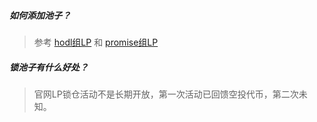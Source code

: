##### 如何添加池子？
  > 参考 [hodl组LP](/task/hodl_lp.md) 和 [promise组LP](/task/promise_lp.md)

##### 锁池子有什么好处？
  > 官网LP锁仓活动不是长期开放，第一次活动已回馈空投代币，第二次未知。